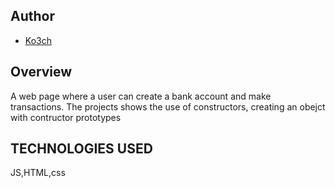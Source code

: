 
## Author
- [Ko3ch](https://github.com/Ko3ch)

## Overview 
 A web page where a user can create a bank account and make transactions.
The projects shows the use of constructors, creating an obejct with contructor prototypes
 ## TECHNOLOGIES USED
JS,HTML,css